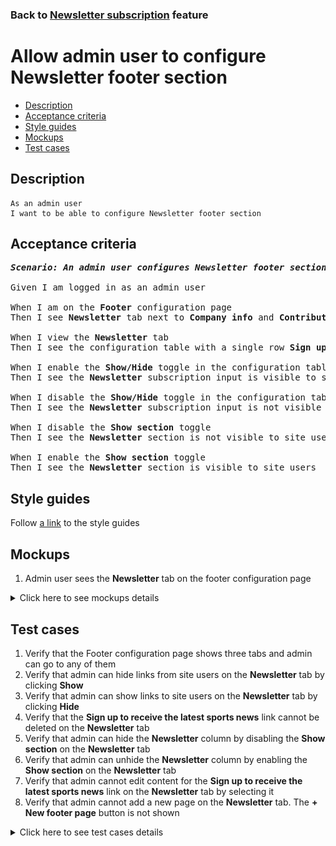 ### Back to [Newsletter subscription](../../README.md) feature

# Allow admin user to configure Newsletter footer section

- [Description](#description)
- [Acceptance criteria](#acceptance-criteria)
- [Style guides](#style-guides)
- [Mockups](#mockups)
- [Test cases](#test-cases)

## Description

    As an admin user
    I want to be able to configure Newsletter footer section

## Acceptance criteria

<pre>
<b><i>Scenario: An admin user configures Newsletter footer section</i></b>

Given I am logged in as an admin user

When I am on the <b>Footer</b> configuration page
Then I see <b>Newsletter</b> tab next to <b>Company info</b> and <b>Contributors</b>

When I view the <b>Newsletter</b> tab
Then I see the configuration table with a single row <b>Sign up to receive the latest sports news</b> which can not be deleted

When I enable the <b>Show/Hide</b> toggle in the configuration table
Then I see the <b>Newsletter</b> subscription input is visible to site users

When I disable the <b>Show/Hide</b> toggle in the configuration table
Then I see the <b>Newsletter</b> subscription input is not visible to site users

When I disable the <b>Show section</b> toggle
Then I see the <b>Newsletter</b> section is not visible to site users

When I enable the <b>Show section</b> toggle
Then I see the <b>Newsletter</b> section is visible to site users
</pre>

## Style guides

Follow [a link](https://www.figma.com/proto/0zkkf5WC77OSpvyD6YXpFE/Style-guides?page-id=0%3A1&node-id=19%3A5368&viewport=266%2C48%2C0.54&scaling=min-zoom&starting-point-node-id=19%3A5368) to the style guides

## Mockups

1. Admin user sees the <b>Newsletter</b> tab on the footer configuration page

<details>
  <summary>Click here to see mockups details</summary>

**1. Admin user sees the Newsletter tab on the footer configuration page:**

![ Admin user sees the Newsletter tab on the footer configuration page](/web_application_features/newsletter_email/images/newsletter_configuration.png)

</details>

## Test cases

1. Verify that the Footer configuration page shows three tabs and admin can go to any of them
2. Verify that admin can hide links from site users on the <b>Newsletter</b> tab by clicking <b>Show</b>
3. Verify that admin can show links to site users on the <b>Newsletter</b> tab by clicking <b>Hide</b>
4. Verify that the <b>Sign up to receive the latest sports news</b> link cannot be deleted on the <b>Newsletter</b> tab
5. Verify that admin can hide the <b>Newsletter</b> column by disabling the <b>Show section</b> on the <b>Newsletter</b> tab
6. Verify that admin can unhide the <b>Newsletter</b> column by enabling the <b>Show section</b> on the <b>Newsletter</b> tab
7. Verify that admin cannot edit content for the <b>Sign up to receive the latest sports news</b> link on the <b>Newsletter</b> tab by selecting it
8. Verify that admin cannot add a new page on the <b>Newsletter</b> tab. The <b>+ New footer page</b> button is not shown

<details>
  <summary>Click here to see test cases details</summary>

### **#1. Verify that the Footer configuration page shows three tabs and admin can go to any of them**

|Preconditions|Steps|Expected result
--------------|-----|----------
|- Log in with admin account</br>- Go to the <b>Footer</b> configuration page|1) On the <b>Footer</b> configuration page, examine all tabs|1) There are three tabs shown: <b>Company info</b>, <b>Contributors</b>, <b>Newsletter</b>|

### **#2. Verify that admin can hide links from site users on the Newsletter tab by clicking Show**

|Preconditions|Steps|Expected result
--------------|-----|----------
|- Log in with admin account</br>- Go to the <b>Footer</b> configuration page > <b>Newsletter</b> tab</br>- There are links which are visible to the users|1) Hover over the table row which is shown (footer link)</br>2) Turn on the <b>Show</b> toggle for the hovered table row (footer link)</br>3) Log out of admin account</br>4) Log in with user account</br>5) Examine if the hidden footer link is not visible to site users|1) Table row (footer link) becomes highlighted</br>2) The <b>Show</b> toggle is changed to <b>Hide</b></br>5) The appropriate item is not visible to site users|

### **#3. Verify that admin can show links to site users on the Newsletter tab by clicking Hide**

|Preconditions|Steps|Expected result
--------------|-----|----------
|- Log in with admin account</br>- Go to the <b>Footer</b> configuration page > <b>Newsletter</b> tab</br>- There are links which are hidden for users|1) Hover over the table row which is hidden (footer link)</br>2) Turn on the <b>Hide</b> toggle for the hovered table row (footer link)</br>3) Log out of admin account</br>4) Log in with user account</br>5) Examine if the hidden footer link is visible to site users|1) Table row (footer link) becomes highlighted</br>2) The <b>Hide</b> toggle is changed to <b>Show</b></br>5) The appropriate item is visible to site users|

### **#4. Verify that the Sign up to receive the latest sports news link cannot be deleted on the Newsletter tab**

|Preconditions|Steps|Expected result
--------------|-----|----------
|- Log in with admin account</br>- Go to the <b>Footer</b> configuration page > <b>Newsletter</b> tab|1) Hover over the <b>Sign up to receive the latest sports news</b> item|1) The <b>Delete</b> icon doesn’t appear|

### **#5. Verify that admin can hide the Newsletter column by disabling the Show section on the Newsletter tab**

|Preconditions|Steps|Expected result
--------------|-----|----------
|- Log in with admin account</br>- Go to the <b>Footer</b> configuration page > <b>Newsletter</b> tab</br>- The <b>Show section</b> toggle is enabled on the <b>Newsletter</b> tab|1) Turn off the <b>Show section</b> toggle</br>2) Log out of admin account</br>3) Log in with user account</br>4) Examine if the <b>Newsletter</b> column is present|4) The <b>Newsletter</b> column is not visible to users|

### **#6. Verify that admin can unhide the Newsletter column by enabling the Show section on the Newsletter tab**

|Preconditions|Steps|Expected result
--------------|-----|----------
|- Log in with admin account</br>- Go to the <b>Footer</b> configuration page > <b>Newsletter</b> tab</br>- The <b>Show section</b> toggle is disabled on the <b>Newsletter</b> tab|1) Enable the <b>Show section</b> toggle</br>2) Log out of admin account</br>3) Log in with user account</br>4) Examine if the <b>Newsletter</b> column is present|4) The <b>Newsletter</b> column is visible to users with all items which should be shown|

### **#7. Verify that admin cannot edit content for the Sign up to receive the latest sports news link on the Newsletter tab by selecting it**

|Preconditions|Steps|Expected result
--------------|-----|----------
|- Log in with admin account</br>- Go to the <b>Footer</b> configuration page > <b>Newsletter</b> tab|1) Click <b>Sign up to receive the latest sports news</b> item in the table|1) The edit section is not opened on the right of the table|

### **#8. Verify that admin cannot add a new page on the Newsletter tab. The + New footer page button is not shown**

|Preconditions|Steps|Expected result
--------------|-----|----------
|- Log in with admin account</br>- Go to the <b>Footer</b> configuration page > <b>Newsletter</b> tab|1) Examine the top right corner|1) There is no <b>+ New footer page</b> button|

</details>
